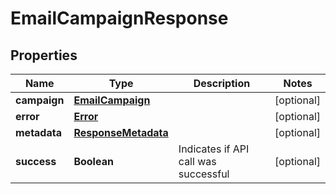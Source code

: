 
# EmailCampaignResponse

## Properties
Name | Type | Description | Notes
------------ | ------------- | ------------- | -------------
**campaign** | [**EmailCampaign**](EmailCampaign.md) |  |  [optional]
**error** | [**Error**](Error.md) |  |  [optional]
**metadata** | [**ResponseMetadata**](ResponseMetadata.md) |  |  [optional]
**success** | **Boolean** | Indicates if API call was successful |  [optional]



